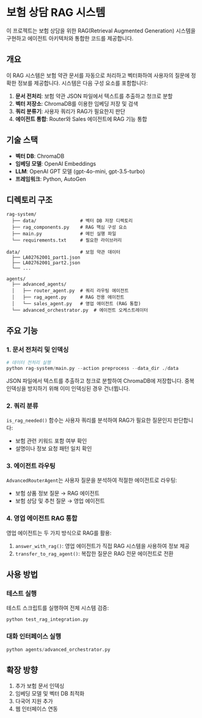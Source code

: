 # 보험 상담 RAG 시스템

이 프로젝트는 보험 상담을 위한 RAG(Retrieval Augmented Generation) 시스템을 구현하고 에이전트 아키텍처와 통합한 코드를 제공합니다.

## 개요

이 RAG 시스템은 보험 약관 문서를 자동으로 처리하고 벡터화하여 사용자의 질문에 정확한 정보를 제공합니다. 시스템은 다음 구성 요소를 포함합니다:

1. **문서 전처리**: 보험 약관 JSON 파일에서 텍스트를 추출하고 청크로 분할
2. **벡터 저장소**: ChromaDB를 이용한 임베딩 저장 및 검색 
3. **쿼리 분류기**: 사용자 쿼리가 RAG가 필요한지 판단
4. **에이전트 통합**: Router와 Sales 에이전트에 RAG 기능 통합

## 기술 스택

- **벡터 DB**: ChromaDB
- **임베딩 모델**: OpenAI Embeddings
- **LLM**: OpenAI GPT 모델 (gpt-4o-mini, gpt-3.5-turbo)
- **프레임워크**: Python, AutoGen

## 디렉토리 구조

```
rag-system/
  ├── data/                # 벡터 DB 저장 디렉토리
  ├── rag_components.py    # RAG 핵심 구성 요소
  ├── main.py              # 메인 실행 파일
  └── requirements.txt     # 필요한 라이브러리
  
data/                      # 보험 약관 데이터
  ├── LA02762001_part1.json
  ├── LA02762001_part2.json
  └── ...

agents/
  ├── advanced_agents/
  │   ├── router_agent.py  # 쿼리 라우팅 에이전트
  │   ├── rag_agent.py     # RAG 전용 에이전트
  │   └── sales_agent.py   # 영업 에이전트 (RAG 통합)
  └── advanced_orchestrator.py  # 에이전트 오케스트레이터
```

## 주요 기능

### 1. 문서 전처리 및 인덱싱

```python
# 데이터 전처리 실행
python rag-system/main.py --action preprocess --data_dir ./data
```

JSON 파일에서 텍스트를 추출하고 청크로 분할하여 ChromaDB에 저장합니다. 중복 인덱싱을 방지하기 위해 이미 인덱싱된 경우 건너뜁니다.

### 2. 쿼리 분류

`is_rag_needed()` 함수는 사용자 쿼리를 분석하여 RAG가 필요한 질문인지 판단합니다:

- 보험 관련 키워드 포함 여부 확인
- 설명이나 정보 요청 패턴 일치 확인

### 3. 에이전트 라우팅

`AdvancedRouterAgent`는 사용자 질문을 분석하여 적절한 에이전트로 라우팅:

- 보험 상품 정보 질문 → RAG 에이전트
- 보험 상담 및 추천 질문 → 영업 에이전트

### 4. 영업 에이전트 RAG 통합

영업 에이전트는 두 가지 방식으로 RAG를 활용:

1. `answer_with_rag()`: 영업 에이전트가 직접 RAG 시스템을 사용하여 정보 제공
2. `transfer_to_rag_agent()`: 복잡한 질문은 RAG 전문 에이전트로 전환

## 사용 방법

### 테스트 실행

테스트 스크립트를 실행하여 전체 시스템 검증:

```python
python test_rag_integration.py
```

### 대화 인터페이스 실행

```python
python agents/advanced_orchestrator.py
```

## 확장 방향

1. 추가 보험 문서 인덱싱
2. 임베딩 모델 및 벡터 DB 최적화
3. 다국어 지원 추가
4. 웹 인터페이스 연동 